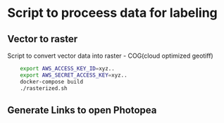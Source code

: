 # Script to proceess data for labeling

## Vector to raster

Script to convert vector data into raster - COG(cloud optimized geotiff)

```sh
    export AWS_ACCESS_KEY_ID=xyz..
    export AWS_SECRET_ACCESS_KEY=xyz..
    docker-compose build
    ./rasterized.sh
```

## Generate Links  to open Photopea